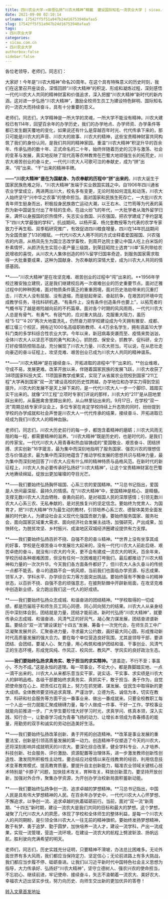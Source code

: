 ```yaml
---
title: 四川农业大学->体悟弘扬“川农大精神”精髓  建设国际知名一流农业大学 | sicau.com.cn
date: 2021-09-08 02:10:14
urlname: 17542ff5f51a947b24d16753940afaa5
slug: 17542ff5f51a947b24d16753940afaa5
tags: 
- 四川农业大学
categories:
- sicau.com.cn
- 四川农业大学
authorbox:false
sidebar:false
---
```

各位老领导，老师们，同志们：

大家好！今年是“川农大精神”命名20周年。在这个具有特殊意义的历史时刻，我们在这里召开座谈会，深情回顾“川农大精神”的积淀、形成和凝炼过程，深刻感悟一代代川农大人共同的精神财富和价值追求，深入把握“川农大精神”新时代的新内涵，这对进一步弘扬“川农大精神”，激励全校师生员工为建设特色鲜明、国际知名的一流农大而持续奋斗，具有十分重要的意义。

老师们，同志们，大学精神是一所大学的灵魂，一所大学不能没有精神。川农大建校已有114年，回望百余年的办学历史，我们的办学地点、办学师资、办学条件等都已发生翻天覆地的变化，如果说还有什么是穿越百年时光、代代传承下来的，那只可能是川农大的声音、川农大的故事、川农大的精神，这些宝贵精神财富共同构筑了我们的身份认同，是我们共同的精神家园。重温“川农大精神”积淀升华的百余年、传承弘扬的数十年、正式命名的二十年，始终伴随着历史的沉浮与激荡、社会的变革与发展，真实地反映了现代高等农林教育在巴蜀大地顽强生长的拓荒史，川农大艰苦创业的奋斗史，一代代川农大人可歌可泣的奉献史，成为“拼”出来、“闯”出来、“干”出来的精神丰碑。

**——“川农大精神”是在为国献身、为农奉献的历程中“拼”出来的**。川农大诞生于国家民族危难之际，“川农大精神”发端于实业救国实践之中。自1906年四川通省农业学堂成立，两进两出川大，校名多有变更，无论时局如何混乱和动荡，川农大人始终坚守“兴中华之农事”的使命担当。面对国家和民族生死存亡，一大批川农大青年师生挺身而出，积极投身民族救亡运动大潮，以王右木、江竹筠等为代表的英烈为新中国诞生付出了年轻的生命。在战火纷飞的年代，一大批学者从海外留学归来，满怀以身报国的炽热情怀，矢志实业救国、兴农强国，把农学建成了李约瑟笔下“四川大学最强的学科”。抗战期间，以杨开渠、杨允奎教授等为代表的农学专家致力于再生稻、双季稻研究推广，有效促进四川粮食增量，四川在14年抗战期间为全国贡献了1/3的粮赋。一代代川农大人用不同的方式诠释着爱国报国、兴农强农的内涵，从杨凤先生为国立志改学畜牧，到周开达院士要让中国人吃上白米饭的朴素情怀，从颜济先生实现小麦产量三级跳，到荣廷昭院士选育“川单”系列带给农民增收的喜悦，从川农大人集体创造的85%留学归国率奇迹，到服务国家需求取得一大批重要成果，这种为国献身、为农奉献的深情大爱，成为川农大人共同的情感基因。

**——“川农大精神”是在攻坚克难、艰苦创业的过程中“闯”出来的。**1956年学校迁雅安独立建院，这是我们继建校后再一次艰难创业的历史重要节点。面对迁雅过程中的种种困难，面对物质条件匮乏的重重困境，面对历史浩劫带来的沉重打击，川农大人没有屈服、没有退缩，而是挺起脊梁、奋起抗争，在艰苦的环境中完成教学任务，寻找科研机遇，“有条件上，没有条件创造条件也要上”，以拓荒者的气概书写了越是艰险越向前的不朽篇章。面对各个时期的风风雨雨，一代代川农大人总是有骨气、有勇气、有锐气的，应对重大挑战，克服重大阻力，虽历经“5·12”“4·20”两次大地震洗礼，仍然奋力把学校建设成为今天拥有雅安、成都、都江堰三个校区，拥有近1000名高级职称教师、4.4万余名学生，拥有涵盖10大学科门类的多学科综合性农业大学。今年以来，新冠病毒突袭而至、疫情来势汹汹，全体川农大人以坚忍不拔的勇气和决心，抓防控、保安全，抓教学、促科研，全力打好疫情防控阻击战，充分展现了川农大力量、川农大担当。可以说，在从悲壮走向豪迈的奋斗征程上，攻坚克难、艰苦创业已成为川农大人共同的精神谱系。

**——“川农大精神”是在接续奋斗、开拓进取的进程中“干”出来的。**创业维艰，守成不易，发展更难。改革开放以来，伴随着国家民族的发展飞跃，川农大收获了38项国家科技大奖、11项国家教学成果奖，实现了从省属农业院校到国家“211工程”大学再到国家“双一流”建设高校的历史性跨越，办学地位和办学实力得到空前提升。川农大的发展不是天上掉下来的，是一代代川农大人一步一个脚印、踏踏实实干出来的。就像“211工程”立项时专家们评说的那样，川农大的“211”是从田地里踩出来的，从畜圈禽舍里蹲出来的，从山林里钻出来的。9月17日，在学校“双一流”周期总结专家评议会上，多位专家在肯定学校持续上升态势的同时，纷纷提到学校的办学成就和社会声誉是川农大人一代代传承的结果，接续奋斗、开拓进取已经成为我们川农大人的精神血脉。

老师们，同志们，川农大历史前行的每一步，都饱含着精神的磨砺；川农大风雨无阻的每一程，都需要精神的滋养。“川农大精神”既是历史的，也是时代的，是我们的传家宝。一代代川农大人用青春和热血镕铸成的“爱国敬业、艰苦奋斗、团结拼搏、求实创新”16字箴言，最为集中而深刻地指明了服务国家、强农兴农的理想信念与价值追求，最为集中而深刻地蕴含了推动学校发展的思想共识与精神力量，最为集中而深刻地回答了川农大人应有什么样的精神特质与品格风范。在新时代的新征程上，川农大人务必要传承好弘扬好“川农大精神”，让这个宝贵精神财富在巴蜀大地赓续绵延，绽放出更加璀璨的夺目光芒。

**——我们要始终弘扬胸怀祖国、心系三农的爱国精神。**习总书记指出，爱国是人世间最深层、最持久的情感。在“川农大精神”中，爱国精神是核心、是精髓。支撑无数川农大人流血牺牲、奋勇向前的，是对祖国人民的深厚感情；引领无数川农大人心系三农、无私奉献的，是对民族复兴的坚定信念。要始终为党育人、为国育才，把“川农大精神”作为最生动的教材，引领培养心系三农、德智体美劳全面发展的时代新人，为建设社会主义现代化强国贡献力量。要始终服务国家、服务社会，面向国家区域重大需求、面向经济社会发展主战场，加强研究，产出成果，加快转化，为脱贫攻坚、乡村振兴、成渝地区双城经济圈建设提供有力支撑。

**——我们要始终弘扬百折不挠、自强不息的奋斗精神。**世界上没有坐享其成的好事，学校是在艰苦奋斗中发展壮大起来的，没有一代代川农大人前赴后继、艰苦卓绝的奋斗，就没有川农大的今天，更不会有建成一流农大的明天。百余年来，学校历经各种艰难困苦，但没有任何一次困难能打垮我们，最后都推动了川农大精神和力量的一次次升华。今天我们各方面条件都好了，但川农大人永久奋斗的传统一点都不能丢。奋斗的道路不会一帆风顺，当前我们也面临办学资源、标志成果、领军人才、学科水平、办学综合实力等方面突出挑战。要始终葆有不懈奋斗的精神状态，以百折不挠、自强不息的顽强意志，在披荆斩棘中开辟新局面，在攻坚克难中创造新业绩，全力跑出我们这一代人的好成绩。

**——我们要始终弘扬众志成城、和谐奋进的团结精神。**学校取得的一切成绩，都是历届班子和师生员工同心同德、同心同向努力的结果。川农大人从亲身经历中深刻体会到，团结就是力量，团结才能前进。新时代弘扬“川农大精神”，就要传承众志成城、和谐奋进、风清气正的好风气，凝心聚力谋发展，团结奋进谱新篇。要结合“双一流”建设谋划“十四五”发展、筹备十一次党代会，在师生员工中广泛凝聚发展共识、汇聚奋进力量，寻求最大公约数，画好最大同心圆，形成推动新时代高质量发展的强大合力。要在每个单位营造良好氛围，尤其是领导干部，要讲团结、会团结，要凝人心、聚力量，用心构筑和维护团结和谐、干事创业、风清气正的生态环境，形成党风纯、作风正、校风优、教风严、学风实的良好政治生态。

**——我们要始终弘扬求真务实、敢于担当的求实精神。**“道虽迩，不行不至；事虽小，不为不成。”这是永恒的道理。每一项事业，不论大小，都是靠脚踏实地、一点一滴干出来的。川农大人从来都乐意当实干家，说实话、干实事、求实绩是川农大人的鲜明品格。各级干部要始终求真务实、真抓实干，敢于担当、勇于作为，自觉把使命放在心上、把责任扛在肩上，努力在抓党建、谋发展、促民生中取得新的更大成绩。全体教师要坚持追求真理、严谨治学，立德为先、诚信为本，切实在教学、科研和社会服务等方面干出一番事业来、做出一番成就来。只要全校教职工每一个人出一份力就能汇聚成磅礴力量，每个人做成一件事、干好一工作，学校事业就能向前推进一步。广大学生要珍惜大好学习时光，求真学问、练真本领，深入实践、知行合一，让勤奋学习成为青春飞扬的动力、让增长本领成为青春搏击的能量，用勤劳的双手和诚实的劳动创造美好生活。

**——我们要始终弘扬改革创新、勇于开拓的创造精神。**改革是事业发展的重要法宝，创新是引领高质量发展的第一动力。创造精神不仅塑造了今天的川农大，还将深刻影响并成就明天的川农大。要深化综合改革，健全学科专业、人才培养、科技创新、社会服务、评价激励、资源配置等治理体系，进一步激发教师创新性创造性、激发院所积极性主动性。要总结应对疫情以来在线教育的经验，利用信息技术变革教育模式、提高教育质量。要提升自主创新能力，瞄准农业领域关键核心技术特别是“卡脖子”问题，加快技术攻关，育种攻关，释放创新潜力。要坚持开放创新，加强对外合作，聚集办学资源，为开创办学治校新局面积蓄新动能。

**——我们要始终弘扬争创一流、追求卓越的梦想精神。**习总书记指出，中国人民是具有伟大梦想精神的人民。在百余年办学史中，一代代川农大人心怀梦想、不懈追求，以争创一流、追求卓越的执着砥砺前行。当前，面对“双一流”新周期、“十四五”新时期，建设一流农大是我们共同的目标和最大的梦想。这个梦想，凝聚了几代川农大人的夙愿，体现了学校和全体师生的整体利益，是每一个川农大人的共同期盼，是引领全体川农大人一往无前的精神旗帜。要始终发扬梦想精神，敢于有梦、勇于追梦、勤于圆梦，加快培养一流人才，建设一流学科，产出一流成果，实现一流管理，营造一流环境，在建设一流农大的航程上劈波斩浪、扬帆远航，胜利驶向充满希望的明天。

老师们，同志们，历史实践充分证明，只要精神不滑坡，办法总比困难多。无论外面世界有多大风雨，我们都应当保持定力、坚定信心；无论前进路上有多大挑战，我们都应当步履不停、砥砺奋进。让我们以习近平新时代中国特色社会主义思想为指导，大力传承好、弘扬好“川农大精神”，坚守立德树人、强农兴农的使命担当，不忘初心、继续前进，牢记使命、接续奋斗，矢志不渝朝着一流农大、美好农大、幸福农大迈出坚实步伐，努力向历史、向师生交出新的更加优异的答卷！



[转入文章首发地址](https://news.sicau.edu.cn/info/1135/59306.htm)